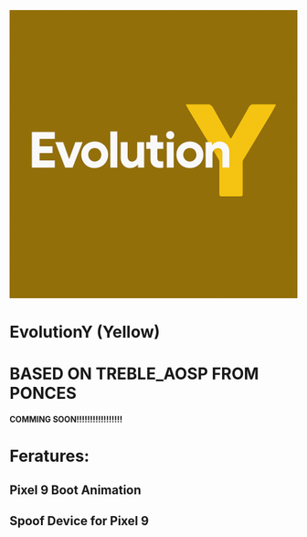 ![Alt text](EvolutionYLogo.png)

# EvolutionY (Yellow)

# BASED ON TREBLE_AOSP FROM PONCES

#### COMMING SOON!!!!!!!!!!!!!!!!!

# Feratures:

## Pixel 9 Boot Animation

## Spoof Device for Pixel 9
